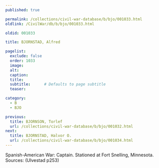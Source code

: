 ```yaml
---
published: true

permalink: /collections/civil-war-database/b/bjo/001033.html
oldlink: /CivilWar/db/b/bjo/001033.html

oldid: 001033

title: BJORNSTAD, Alfred

pagelist:
  exclude: false
  order: 1033
  image: 
  alt:
  caption:
  title:
  subtitle:      # Defaults to page subtitle
  teaser:

category: 
  - B 
  - BJO

previous:
  title: BJORNSON, Torlef
  url: /collections/civil-war-database/b/bjo/001032.html  
next:
  title: BJORNSTAD, Halvor O.
  url: /collections/civil-war-database/b/bjo/001034.html   
---
```

Spanish-American War: Captain. Stationed at Fort Snelling, Minnesota. Sources: (Ulvestad p253)